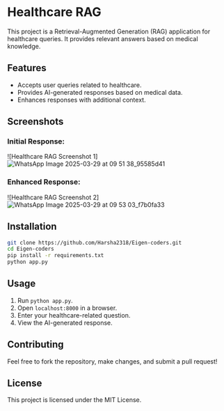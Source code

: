# Healthcare RAG

This project is a Retrieval-Augmented Generation (RAG) application for healthcare queries. It provides relevant answers based on medical knowledge.

## Features
- Accepts user queries related to healthcare.
- Provides AI-generated responses based on medical data.
- Enhances responses with additional context.

## Screenshots

### Initial Response:
![Healthcare RAG Screenshot 1]![WhatsApp Image 2025-03-29 at 09 51 38_95585d41](https://github.com/user-attachments/assets/73461e8b-9325-4862-b25e-74641c1c6e6e)


### Enhanced Response:
![Healthcare RAG Screenshot 2]![WhatsApp Image 2025-03-29 at 09 53 03_f7b0fa33](https://github.com/user-attachments/assets/74233443-d034-46e7-96a7-3aea585687dc)


## Installation
```sh
git clone https://github.com/Harsha2318/Eigen-coders.git
cd Eigen-coders
pip install -r requirements.txt
python app.py
```

## Usage
1. Run `python app.py`.
2. Open `localhost:8000` in a browser.
3. Enter your healthcare-related question.
4. View the AI-generated response.

## Contributing
Feel free to fork the repository, make changes, and submit a pull request!

## License
This project is licensed under the MIT License.

